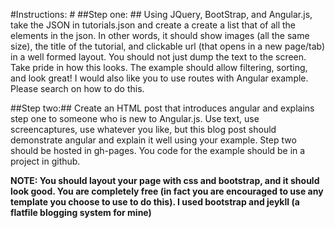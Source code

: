 #Instructions: #
##Step one: ##
Using JQuery, BootStrap, and Angular.js, take the JSON in tutorials.json and create a create a list that of all the elements in the json. In other words, it should show images (all the same size), the title of the tutorial, and clickable url (that opens in a new page/tab) in a well formed layout. You should not just dump the text to the screen. Take pride in how this looks. The example should allow filtering, sorting, and look great! I would also like you to use routes with Angular example. Please search on how to do this.

##Step two:##
Create an HTML post that introduces angular and explains step one to someone who is new to Angular.js. Use text, use screencaptures, use whatever you like, but this blog post should demonstrate angular and explain it well using your example. Step two should be hosted in gh-pages. You code for the example should be in a project in github.

**NOTE: You should layout your page with css and bootstrap, and it should look good. You are 
completely free (in fact you are encouraged to use any template you choose to use to do this).
I used bootstrap and jeykll (a flatfile blogging system for mine)**